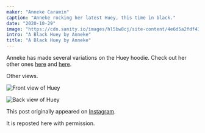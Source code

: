 ```yaml
---
maker: "Anneke Caramin"
caption: "Anneke rocking her latest Huey, this time in black."
date: "2020-10-29"
image: "https://cdn.sanity.io/images/hl5bw8cj/site-content/4e6d5a2fdf43b6904230f7ef7594bbcd41dd8759-640x640.jpg"
intro: "A Black Huey by Anneke"
title: "A Black Huey by Anneke"
---
```


Anneke has made several variations on the Huey hoodie. Check out her other ones [here](https://freesewing.org/showcase/anneke-huey/) and [here](https://freesewing.org/showcase/anneke-huey-grey/).

Other views.

![Front view of Huey](https://posts.freesewing.org/uploads/anneke_huey_black_anneke2_a377a78430.jpg "Front view of Huey")

![Back view of Huey](https://posts.freesewing.org/uploads/anneke_huey_black_anneke3_02ae401053.jpg "Back view of Huey")

This post originally appeared on [Instagram](https://www.instagram.com/p/Bz3jSeJIiYG/?utm_source=ig_web_copy_link).

It is reposted here with permission.
